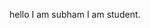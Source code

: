 hello I am subham
I am student.
<!---
haml3urger/haml3urger is a ✨ special ✨ repository because its `README.md` (this file) appears on your GitHub profile.
You can click the Preview link to take a look at your changes.
--->
